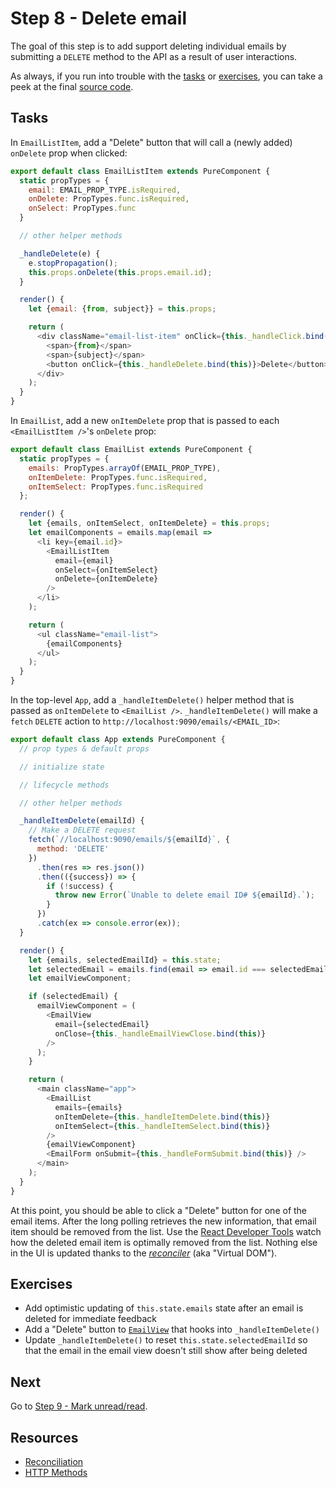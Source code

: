 # Step 8 - Delete email

The goal of this step is to add support deleting individual emails by submitting a `DELETE` method to the API as a result of user interactions.

As always, if you run into trouble with the [tasks](#tasks) or [exercises](#exercises), you can take a peek at the final [source code](src/).

## Tasks

In `EmailListItem`, add a "Delete" button that will call a (newly added) `onDelete` prop when clicked:

```js
export default class EmailListItem extends PureComponent {
  static propTypes = {
    email: EMAIL_PROP_TYPE.isRequired,
    onDelete: PropTypes.func.isRequired,
    onSelect: PropTypes.func
  }

  // other helper methods

  _handleDelete(e) {
    e.stopPropagation();
    this.props.onDelete(this.props.email.id);
  }

  render() {
    let {email: {from, subject}} = this.props;

    return (
      <div className="email-list-item" onClick={this._handleClick.bind(this)}>
        <span>{from}</span>
        <span>{subject}</span>
        <button onClick={this._handleDelete.bind(this)}>Delete</button>
      </div>
    );
  }
}
```

In `EmailList`, add a new `onItemDelete` prop that is passed to each `<EmailListItem />`'s `onDelete` prop:

```js
export default class EmailList extends PureComponent {
  static propTypes = {
    emails: PropTypes.arrayOf(EMAIL_PROP_TYPE),
    onItemDelete: PropTypes.func.isRequired,
    onItemSelect: PropTypes.func.isRequired
  };

  render() {
    let {emails, onItemSelect, onItemDelete} = this.props;
    let emailComponents = emails.map(email =>
      <li key={email.id}>
        <EmailListItem
          email={email}
          onSelect={onItemSelect}
          onDelete={onItemDelete}
        />
      </li>
    );

    return (
      <ul className="email-list">
        {emailComponents}
      </ul>
    );
  }
}
```

In the top-level `App`, add a `_handleItemDelete()` helper method that is passed as `onItemDelete` to `<EmailList />`. `_handleItemDelete()` will make a `fetch` `DELETE` action to `http://localhost:9090/emails/<EMAIL_ID>`:

```js
export default class App extends PureComponent {
  // prop types & default props

  // initialize state

  // lifecycle methods

  // other helper methods

  _handleItemDelete(emailId) {
    // Make a DELETE request
    fetch(`//localhost:9090/emails/${emailId}`, {
      method: 'DELETE'
    })
      .then(res => res.json())
      .then(({success}) => {
        if (!success) {
          throw new Error(`Unable to delete email ID# ${emailId}.`);
        }
      })
      .catch(ex => console.error(ex));
  }

  render() {
    let {emails, selectedEmailId} = this.state;
    let selectedEmail = emails.find(email => email.id === selectedEmailId);
    let emailViewComponent;

    if (selectedEmail) {
      emailViewComponent = (
        <EmailView
          email={selectedEmail}
          onClose={this._handleEmailViewClose.bind(this)}
        />
      );
    }

    return (
      <main className="app">
        <EmailList
          emails={emails}
          onItemDelete={this._handleItemDelete.bind(this)}
          onItemSelect={this._handleItemSelect.bind(this)}
        />
        {emailViewComponent}
        <EmailForm onSubmit={this._handleFormSubmit.bind(this)} />
      </main>
    );
  }
}
```

At this point, you should be able to click a "Delete" button for one of the email items. After the long polling retrieves the new information, that email item should be removed from the list. Use the [React Developer Tools](https://github.com/facebook/react-devtools#installation) watch how the deleted email item is optimally removed from the list. Nothing else in the UI is updated thanks to the [_reconciler_](https://facebook.github.io/react/docs/reconciliation.html) (aka "Virtual DOM").

## Exercises

- Add optimistic updating of `this.state.emails` state after an email is deleted for immediate feedback
- Add a "Delete" button to [`EmailView`](src/components/EmailView.js) that hooks into `_handleItemDelete()`
- Update `_handleItemDelete()` to reset `this.state.selectedEmailId` so that the email in the email view doesn't still show after being deleted

## Next

Go to [Step 9 - Mark unread/read](../09-mark-unread/).

## Resources

- [Reconciliation](https://facebook.github.io/react/docs/reconciliation.html)
- [HTTP Methods](http://restfulapi.net/http-methods/)
